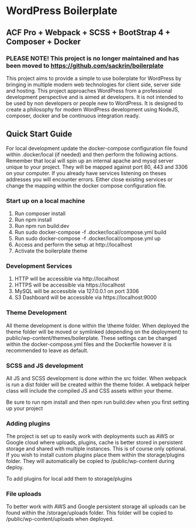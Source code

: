 # WordPress Boilerplate
## ACF Pro + Webpack + SCSS + BootStrap 4 + Composer + Docker

### PLEASE NOTE! This project is no longer maintained and has been moved to https://github.com/sackrin/boilerplate

This project aims to provide a simple to use boilerplate for WordPress by bringing in multiple modern web technologies for client side, server side and hosting. This project approaches WordPress from a professional development perspective and is aimed at developers. It is not intended to be used by non developers or people new to WordPress. It is designed to create a philosophy for modern WordPress development using NodeJS, composer, docker and be continuous integration ready.

## Quick Start Guide

For local development update the docker-compose configuration file found within .docker/local (if needed) and then perform the following actions. Remember that local will spin up an internal apache and mysql server unique to your project. They will be mapped against port 80, 443 and 3306 on your computer. If you already have services listening on theses addresses you will encounter errors. Either close existing services or change the mapping within the docker compose configuration file.

### Start up on a local machine

1. Run composer install
2. Run npm install
3. Run npm run build:dev
4. Run sudo docker-compose -f .docker/local/compose.yml build
5. Run sudo docker-compose -f .docker/local/compose.yml up
6. Access and perform the setup at http://localhost
7. Activate the boilerplate theme

### Development Services

1. HTTP will be accessible via http://localhost
2. HTTPS will be accessible via https://localhost
3. MySQL will be accessible via 127.0.0.1 on port 3306
4. S3 Dashboard will be accessible via https://localhost:9000

### Theme Development

All theme development is done within the \theme folder. When deployed the theme folder will be moved or symlinked (depending on the deployment) to public/wp-content/themes/boilerplate. These settings can be changed within the docker-compose.yml files and the Dockerfile however it is recommended to leave as default.

### SCSS and JS development

All JS and SCSS development is done within the src folder. When webpack is run a dist folder will be created within the theme folder. A webpack helper class will include the compiled JS and CSS assets within your theme.

Be sure to run npm install and then npm run build:dev when you first setting up your project

### Adding plugins

The project is set up to easily work with deployments such as AWS or Google cloud where uploads, plugins, cache is better stored in persistent storage and shared with multiple instances. This is of course only optional. If you wish to install custom plugins place them within the storage/plugins folder. They will automatically be copied to /public/wp-content during deploy.

To add plugins for local add them to storage/plugins

### File uploads

To better work with AWS and Google persistent storage all uploads can be found within the /storage/uploads folder. This folder will be copied to /public/wp-content/uploads when deployed.
